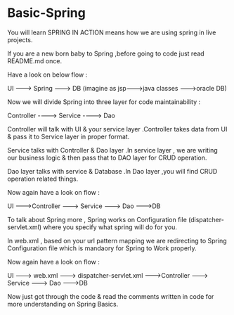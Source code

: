 # Basic-Spring
You will learn SPRING IN ACTION means how we are using spring in live projects.

If you are a new born baby to Spring ,before going to code just read README.md once.

Have a look on below flow :

UI ---> Spring ---> DB (imagine as jsp--->java classes --->oracle DB)

Now we will divide Spring into three layer for code maintainability : 

Controller ----> Service ----> Dao

Controller will talk with UI & your service layer .Controller takes data from UI & pass it to Service layer in proper format.

Service talks with Controller & Dao layer .In service layer , we are writing our business logic & then pass that to DAO layer for CRUD operation.
 
Dao layer talks with service & Database .In Dao layer ,you will find CRUD operation related things.

Now again have a look on flow :

UI --->Controller ---> Service ---> Dao --->DB

To talk about Spring more , Spring works on Configuration file (dispatcher-servlet.xml) where you specify what spring will do for you.

In web.xml , based on your url pattern mapping we are redirecting to Spring Configuration file which is mandaory for Spring to Work properly.

Now again have a look on flow :

UI ---> web.xml ---> dispatcher-servlet.xml --->Controller ---> Service ---> Dao --->DB

Now just got through the code & read the comments written in code for more understanding on Spring Basics. 


